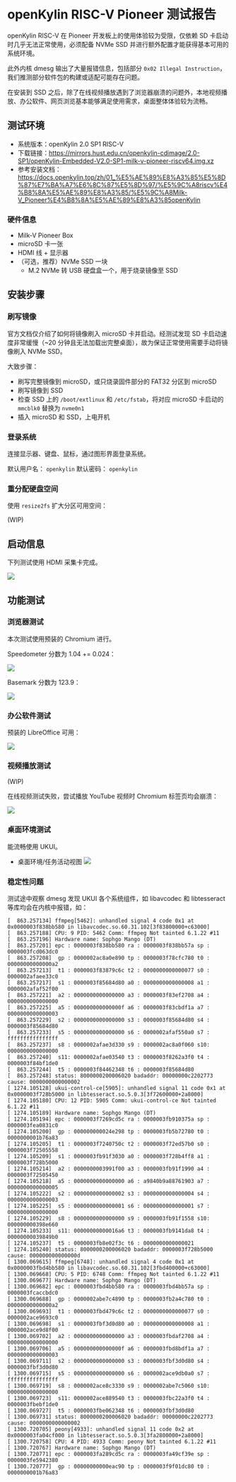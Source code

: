 # openKylin RISC-V Pioneer 测试报告

openKylin RISC-V 在 Pioneer 开发板上的使用体验较为受限，仅依赖 SD 卡启动时几乎无法正常使用，必须配备 NVMe SSD 并进行额外配置才能获得基本可用的系统环境。

此外内核 dmesg 输出了大量报错信息，包括部分 `0x02 Illegal Instruction`，我们推测部分软件包的构建或适配可能存在问题。

在安装到 SSD 之后，除了在线视频播放遇到了浏览器崩溃的问题外，本地视频播放、办公软件、网页浏览基本能够满足使用需求，桌面整体体验较为流畅。

## 测试环境

- 系统版本：openKylin 2.0 SP1 RISC-V
- 下载链接：https://mirrors.hust.edu.cn/openkylin-cdimage/2.0-SP1/openKylin-Embedded-V2.0-SP1-milk-v-pioneer-riscv64.img.xz
- 参考安装文档：https://docs.openkylin.top/zh/01_%E5%AE%89%E8%A3%85%E5%8D%87%E7%BA%A7%E6%8C%87%E5%8D%97/%E5%9C%A8riscv%E4%B8%8A%E5%AE%89%E8%A3%85/%E5%9C%A8Milk-V_Pioneer%E4%B8%8A%E5%AE%89%E8%A3%85openKylin

### 硬件信息

- Milk-V Pioneer Box 
- microSD 卡一张
- HDMI 线 + 显示器
- （可选，推荐）NVMe SSD 一块
  - M.2 NVMe 转 USB 硬盘盒一个，用于烧录镜像至 SSD

## 安装步骤

### 刷写镜像

官方文档仅介绍了如何将镜像刷入 microSD 卡并启动。经测试发现 SD 卡启动速度非常缓慢（~20 分钟且无法加载出完整桌面），故为保证正常使用需要手动将镜像刷入 NVMe SSD。

大致步骤：

- 刷写完整镜像到 microSD，或只烧录固件部分的 FAT32 分区到 microSD
- 刷写镜像到 SSD
- 检查 SSD 上的 `/boot/extlinux` 和 `/etc/fstab`，将对应 microSD 卡启动的 `mmcblk0` 替换为 `nvme0n1`
- 插入 microSD 和 SSD，上电开机

### 登录系统

连接显示器、键盘、鼠标，通过图形界面登录系统。

默认用户名： `openkylin`
默认密码： `openkylin`

### 重分配硬盘空间

使用 `resize2fs` 扩大分区可用空间：

(WIP)

## 启动信息

下列测试使用 HDMI 采集卡完成。

![](image/pioneer_openkylin_1.png)

## 功能测试

### 浏览器测试

本次测试使用预装的 Chromium 进行。

Speedometer 分数为 1.04 += 0.024：

![](image/pioneer_openkylin_2.png)

Basemark 分数为 123.9：

![](image/pioneer_openkylin_3.png)

### 办公软件测试

预装的 LibreOffice 可用：

![](image/pioneer_openkylin_4.png)

### 视频播放测试

(WIP)

在线视频测试失败，尝试播放 YouTube 视频时 Chromium 标签页均会崩溃：

![](image/pioneer_openkylin_5.png)

### 桌面环境测试

能流畅使用 UKUI。

- 桌面环境/任务活动视图
![](image/pioneer_openkylin_6.png)

### 稳定性问题

测试途中观察 dmesg 发现 UKUI 各个系统组件，如 libavcodec 和 libtesseract 等库均会在内核中报错，如：

```log
[  863.257134] ffmpeg[5462]: unhandled signal 4 code 0x1 at 0x0000003f838bb580 in libavcodec.so.60.31.102[3f83800000+c63000]
[  863.257188] CPU: 9 PID: 5462 Comm: ffmpeg Not tainted 6.1.22 #11
[  863.257196] Hardware name: Sophgo Mango (DT)
[  863.257201] epc : 0000003f838bb580 ra : 0000003f838bb57a sp : 0000003fcd063dc0
[  863.257208]  gp : 0000002ac8a0e890 tp : 0000003f78cfc780 t0 : 00000000000000a2
[  863.257213]  t1 : 0000003f83879c6c t2 : 0000000000000077 s0 : 0000002afaee33c0
[  863.257217]  s1 : 0000003f85684d80 a0 : 0000000000000008 a1 : 0000002afaf52f00
[  863.257221]  a2 : 0000000000000000 a3 : 0000003f83ef2708 a4 : 0000000000000000
[  863.257225]  a5 : 000000000000000f a6 : 0000003f83cbdf1a a7 : 0000000000000003
[  863.257229]  s2 : 0000000000000000 s3 : 0000003f85684d80 s4 : 0000003f85684d80
[  863.257233]  s5 : 0000000000000000 s6 : 0000002afaf550a0 s7 : ffffffffffffffff
[  863.257237]  s8 : 0000002afae3d330 s9 : 0000002ac8a0f060 s10: 0000000000000000
[  863.257240]  s11: 0000002afae03540 t3 : 0000003f8262a3f0 t4 : 0000003f84bf1de0
[  863.257244]  t5 : 0000003f84462348 t6 : 0000003f85684d80
[  863.257248] status: 8000000200006020 badaddr: 00000000c2202773 cause: 0000000000000002
[ 1274.105128] ukui-control-ce[5905]: unhandled signal 11 code 0x1 at 0x0000003f728b5000 in libtesseract.so.5.0.3[3f72600000+2a8000]
[ 1274.105180] CPU: 12 PID: 5905 Comm: ukui-control-ce Not tainted 6.1.22 #11
[ 1274.105189] Hardware name: Sophgo Mango (DT)
[ 1274.105194] epc : 0000003f7269cd5c ra : 0000003fb910375a sp : 0000003fea0831c0
[ 1274.105200]  gp : 000000000024e298 tp : 0000003fb5b72780 t0 : 0000000001b76a83
[ 1274.105205]  t1 : 0000003f7240750c t2 : 0000003f72ed57b0 s0 : 0000003f72505558
[ 1274.105209]  s1 : 0000003fb91f3030 a0 : 0000003f728b4ff8 a1 : 0000003f728b5000
[ 1274.105214]  a2 : 0000000003991f00 a3 : 0000003fb91f1990 a4 : 0000003f72505450
[ 1274.105218]  a5 : 0000000000000000 a6 : a9840b9a88761903 a7 : 0000000000000005
[ 1274.105222]  s2 : 0000000000000002 s3 : 0000000000000004 s4 : 0000000000000003
[ 1274.105225]  s5 : 0000000000000001 s6 : 0000000000000001 s7 : 0000000000000000
[ 1274.105229]  s8 : 0000000000000000 s9 : 0000003fb91f1558 s10: 000000000398e660
[ 1274.105233]  s11: 00000000000016a6 t3 : 0000003fb9141da8 t4 : 00000000039849b0
[ 1274.105237]  t5 : 0000003fb8e02f3c t6 : 0000000000000021
[ 1274.105240] status: 8000000200006020 badaddr: 0000003f728b5000 cause: 000000000000000d
[ 1300.069615] ffmpeg[6748]: unhandled signal 4 code 0x1 at 0x0000003fbd4bb580 in libavcodec.so.60.31.102[3fbd400000+c63000]
[ 1300.069668] CPU: 5 PID: 6748 Comm: ffmpeg Not tainted 6.1.22 #11
[ 1300.069677] Hardware name: Sophgo Mango (DT)
[ 1300.069682] epc : 0000003fbd4bb580 ra : 0000003fbd4bb57a sp : 0000003fcaccbdc0
[ 1300.069688]  gp : 0000002abe7c4890 tp : 0000003fb2a4c780 t0 : 00000000000000a2
[ 1300.069693]  t1 : 0000003fbd479c6c t2 : 0000000000000077 s0 : 0000002ace9693c0
[ 1300.069698]  s1 : 0000003fbf3d0d80 a0 : 0000000000000008 a1 : 0000002ace9d8f00
[ 1300.069702]  a2 : 0000000000000000 a3 : 0000003fbdaf2708 a4 : 0000000000000000
[ 1300.069706]  a5 : 000000000000000f a6 : 0000003fbd8bdf1a a7 : 0000000000000003
[ 1300.069711]  s2 : 0000000000000000 s3 : 0000003fbf3d0d80 s4 : 0000003fbf3d0d80
[ 1300.069715]  s5 : 0000000000000000 s6 : 0000002ace9db0a0 s7 : ffffffffffffffff
[ 1300.069719]  s8 : 0000002ace8c3330 s9 : 0000002abe7c5060 s10: 0000000000000000
[ 1300.069723]  s11: 0000002ace889540 t3 : 0000003fbc22a3f0 t4 : 0000003fbebf1de0
[ 1300.069727]  t5 : 0000003fbe062348 t6 : 0000003fbf3d0d80
[ 1300.069731] status: 8000000200006020 badaddr: 00000000c2202773 cause: 0000000000000002
[ 1300.720705] peony[4933]: unhandled signal 11 code 0x2 at 0x0000003fa04cf000 in libtesseract.so.5.0.3[3fa2800000+2a8000]
[ 1300.720758] CPU: 4 PID: 4933 Comm: peony Not tainted 6.1.22 #11
[ 1300.720767] Hardware name: Sophgo Mango (DT)
[ 1300.720771] epc : 0000003fa289cd5c ra : 0000003fa49cf39e sp : 0000003fe5942380
[ 1300.720777]  gp : 00000000000eac90 tp : 0000003f9f01dc80 t0 : 0000000001b76a83
```
